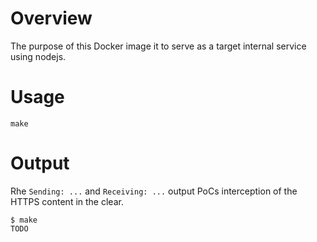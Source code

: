 # Overview

The purpose of this Docker image it to serve as a target internal service using nodejs.

# Usage

`make`

# Output

Rhe `Sending: ...` and `Receiving: ...` output PoCs interception of the HTTPS content in the clear.

```
$ make
TODO
```
